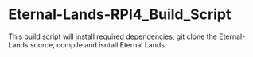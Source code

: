 # Eternal-Lands-RPI4_Build_Script
This build script will install required dependencies, git clone the Eternal-Lands source, compile and isntall Eternal Lands.
